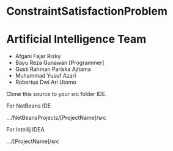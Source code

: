 # ConstraintSatisfactionProblem

# Artificial Intelligence Team

- Afgani Fajar Rizky
- Bayu Reza Gunawan [Programmer]
- Gusti Rahman Pariska Ajitama
- Muhammad Yusuf Azari
- Robertus Dwi Ari Utomo


Clone this source to your src folder IDE.

For NetBeans IDE

.../NetBeansProjects/[ProjectName]/src

For Intellij IDEA

.../[ProjectName]/src
